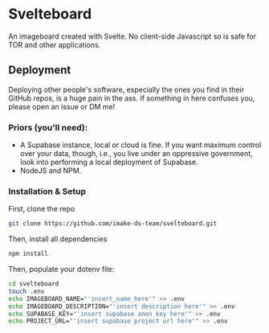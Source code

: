 # Svelteboard

An imageboard created with Svelte. No client-side Javascript so is safe for TOR and other applications.

## Deployment

Deploying other people's software, especially the ones you find in their GitHub repos, is a huge pain in the ass. If something in here confuses you, please open an issue or DM me!

### Priors (you'll need):
- A Supabase instance, local or cloud is fine. If you want maximum control over your data, though, i.e., you live under an oppressive government, look into performing a local deployment of Supabase.
- NodeJS and NPM.

### Installation & Setup
First, clone the repo

```bash
git clone https://github.com/imake-ds-team/svelteboard.git
```

Then, install all dependencies
```bash
npm install
```

Then, populate your dotenv file:

```bash
cd svelteboard
touch .env
echo IMAGEBOARD_NAME="'insert_name_here'" >> .env
echo IMAGEBOARD_DESCRIPTION="'insert description here'" >> .env
echo SUPABASE_KEY="'insert supabase anon key here'" >> .env
echo PROJECT_URL="'insert supabase project url here'" >> .env
```

